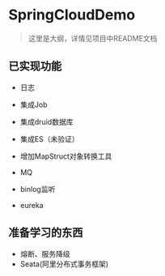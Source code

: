 # SpringCloudDemo
> 这里是大纲，详情见项目中README文档
## 已实现功能
- 日志

- 集成Job

- 集成druid数据库

- 集成ES（未验证）

- 增加MapStruct对象转换工具

- MQ

- binlog监听

- eureka

## 准备学习的东西
- 熔断、服务降级
- Seata(阿里分布式事务框架)
